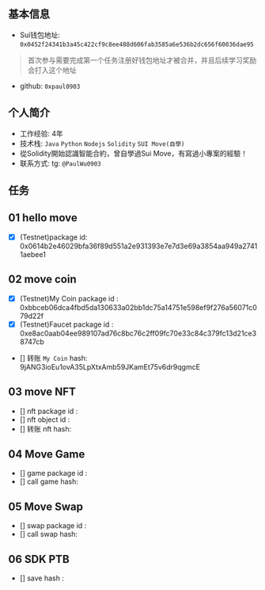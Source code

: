 ## 基本信息
- Sui钱包地址: `0x0452f24341b3a45c422cf9c8ee488d606fab3585a6e536b2dc656f60036dae95`
> 首次参与需要完成第一个任务注册好钱包地址才被合并，并且后续学习奖励会打入这个地址
- github: `0xpaul0903`

## 个人简介
- 工作经验: 4年
- 技术栈: `Java` `Python` `Nodejs` `Solidity` `SUI Move(自學)`
- 從Solidity開始認識智能合約，曾自學過Sui Move，有寫過小專案的經驗！
- 联系方式: tg: `@PaulWu0903` 

## 任务

##   01 hello move  
- [x] (Testnet)package id: 0x0614b2e46029bfa36f89d551a2e931393e7e7d3e69a3854aa949a27411aebee1 

##   02 move coin
- [x] (Testnet)My Coin package id : 0xbbceb06dca4fbd5da130633a02bb1dc75a14751e598ef9f276a56071c079d22f
- [x] (Testnet)Faucet package id : 0xe8ac0aab04ee989107ad76c8bc76c2ff09fc70e33c84c379fc13d21ce38747cb
- [] 转账 `My Coin` hash: 9jANG3ioEu1ovA35LpXtxAmb59JKamEt75v6dr9qgmcE

##   03 move NFT
- [] nft package id :
- [] nft object id : 
- [] 转账 nft  hash:

##   04 Move Game
- [] game package id :
- [] call game hash:

##   05 Move Swap
- [] swap package id :
- [] call swap hash:

##   06 SDK PTB
- [] save hash :
